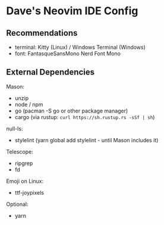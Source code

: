 # Dave's Neovim IDE Config

## Recommendations

- terminal: Kitty (Linux) / Windows Terminal (Windows)
- font: FantasqueSansMono Nerd Font Mono

## External Dependencies

Mason:
- unzip
- node / npm
- go (pacman -S go or other package manager)
- cargo (via rustup: `curl https://sh.rustup.rs -sSf | sh`)

null-ls:
- stylelint (yarn global add stylelint - until Mason includes it)

Telescope:
- ripgrep
- fd

Emoji on Linux:
- ttf-joypixels

Optional:
- yarn
